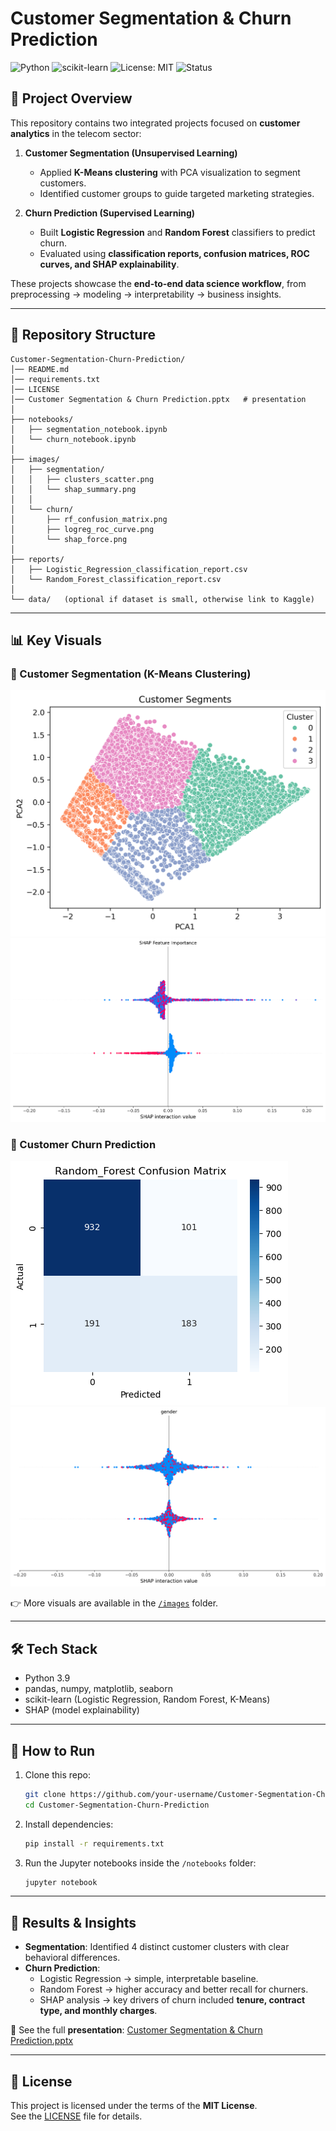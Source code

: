 # Customer Segmentation & Churn Prediction

![Python](https://img.shields.io/badge/Python-3.9-blue.svg)
![scikit-learn](https://img.shields.io/badge/scikit--learn-1.2-orange.svg)
![License: MIT](https://img.shields.io/badge/License-MIT-green.svg)
![Status](https://img.shields.io/badge/Status-Completed-brightgreen)

## 📌 Project Overview
This repository contains two integrated projects focused on **customer analytics** in the telecom sector:

1. **Customer Segmentation (Unsupervised Learning)**
   - Applied **K-Means clustering** with PCA visualization to segment customers.
   - Identified customer groups to guide targeted marketing strategies.

2. **Churn Prediction (Supervised Learning)**
   - Built **Logistic Regression** and **Random Forest** classifiers to predict churn.
   - Evaluated using **classification reports, confusion matrices, ROC curves, and SHAP explainability**.

These projects showcase the **end-to-end data science workflow**, from preprocessing → modeling → interpretability → business insights.

---

## 📂 Repository Structure

```
Customer-Segmentation-Churn-Prediction/
│── README.md
│── requirements.txt
│── LICENSE
│── Customer Segmentation & Churn Prediction.pptx   # presentation
│
├── notebooks/
│   ├── segmentation_notebook.ipynb
│   └── churn_notebook.ipynb
│
├── images/
│   ├── segmentation/
│   │   ├── clusters_scatter.png
│   │   └── shap_summary.png
│   │
│   └── churn/
│       ├── rf_confusion_matrix.png
│       ├── logreg_roc_curve.png
│       └── shap_force.png
│
├── reports/
│   ├── Logistic_Regression_classification_report.csv
│   └── Random_Forest_classification_report.csv
│
└── data/   (optional if dataset is small, otherwise link to Kaggle)
```

---

## 📊 Key Visuals
### 🔹 Customer Segmentation (K-Means Clustering)
![Customer Segments](images_customer-segmentation/customer_segments.png)
![SHAP Beeswarm](images_customer-segmentation/shap_beeswarm.png)

### 🔹 Customer Churn Prediction
![Random Forest Confusion Matrix](images_churn_prediction/Random_Forest_confusion_matrix.png)
![SHAP Summary](images_churn_prediction/shap_summary.png)

👉 More visuals are available in the [`/images`](./images) folder.

---

## 🛠 Tech Stack
- Python 3.9  
- pandas, numpy, matplotlib, seaborn  
- scikit-learn (Logistic Regression, Random Forest, K-Means)  
- SHAP (model explainability)  

---

## 🚀 How to Run

1. Clone this repo:
   ```bash
   git clone https://github.com/your-username/Customer-Segmentation-Churn-Prediction.git
   cd Customer-Segmentation-Churn-Prediction
   ```

2. Install dependencies:
   ```bash
   pip install -r requirements.txt
   ```

3. Run the Jupyter notebooks inside the `/notebooks` folder:
   ```bash
   jupyter notebook
   ```

---

## 📑 Results & Insights
- **Segmentation**: Identified 4 distinct customer clusters with clear behavioral differences.  
- **Churn Prediction**:  
  - Logistic Regression → simple, interpretable baseline.  
  - Random Forest → higher accuracy and better recall for churners.  
  - SHAP analysis → key drivers of churn included **tenure, contract type, and monthly charges**.  

📌 See the full **presentation**: [Customer Segmentation & Churn Prediction.pptx](./Customer%20Segmentation%20%26%20Churn%20Prediction.pptx)

---

## 📜 License
This project is licensed under the terms of the **MIT License**.  
See the [LICENSE](./LICENSE) file for details.
